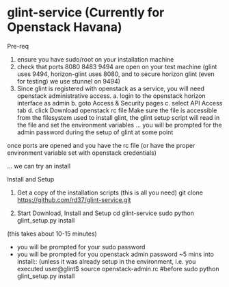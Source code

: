 glint-service (Currently for Openstack Havana)
=============

Pre-req
1. ensure you have sudo/root on your installation machine
2. check that ports 8080 8483 9494 are open on your test machine 
(glint uses 9494, horizon-glint uses 8080, and to secure horizon glint (even for testing) we use stunnel on 9494)
3. Since glint is registered with openstack as a service, you will need openstack administrative access. 
   a. login to the openstack horizon interface as admin
   b. goto Access & Security pages
   c. select API Access tab
   d. click Download openstack rc file
Make sure the file is accessible from the filesystem used to install glint, the glint setup script will read in the 
file and set the environment variables ... you will be prompted for the admin password during the setup of glint at some point

once ports are opened and you have the rc file 
(or have the proper environment variable set with openstack credentials) 

... we can try an install

Install and Setup
1. Get a copy of the installation scripts (this is all you need)
git clone https://github.com/rd37/glint-service.git

2. Start Download, Install and Setup
cd glint-service
sudo python glint_setup.py install

(this takes about 10-15 minutes)
* you will be prompted for your sudo password
* you will be prompted for you openstack admin password ~5 mins into install:: (unless it was already setup in the environment, 
i.e. you executed user@glint$  source openstack-admin.rc   #before sudo python glint_setup.py install





